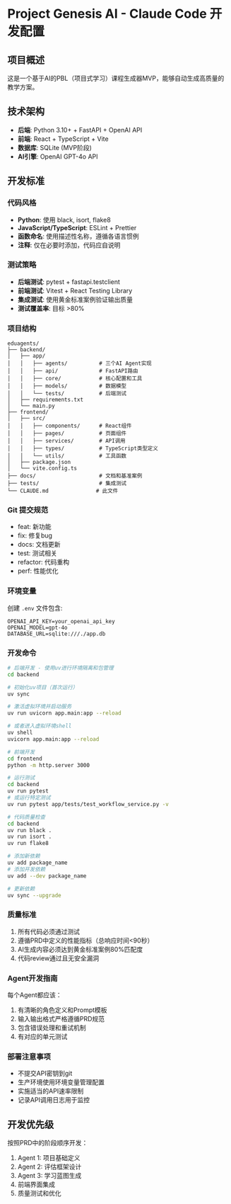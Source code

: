 # Project Genesis AI - Claude Code 开发配置

## 项目概述
这是一个基于AI的PBL（项目式学习）课程生成器MVP，能够自动生成高质量的教学方案。

## 技术架构
- **后端**: Python 3.10+ + FastAPI + OpenAI API
- **前端**: React + TypeScript + Vite
- **数据库**: SQLite (MVP阶段)
- **AI引擎**: OpenAI GPT-4o API

## 开发标准

### 代码风格
- **Python**: 使用 black, isort, flake8
- **JavaScript/TypeScript**: ESLint + Prettier
- **函数命名**: 使用描述性名称，遵循各语言惯例
- **注释**: 仅在必要时添加，代码应自说明

### 测试策略
- **后端测试**: pytest + fastapi.testclient
- **前端测试**: Vitest + React Testing Library
- **集成测试**: 使用黄金标准案例验证输出质量
- **测试覆盖率**: 目标 >80%

### 项目结构
```
eduagents/
├── backend/
│   ├── app/
│   │   ├── agents/          # 三个AI Agent实现
│   │   ├── api/             # FastAPI路由
│   │   ├── core/            # 核心配置和工具
│   │   ├── models/          # 数据模型
│   │   └── tests/           # 后端测试
│   ├── requirements.txt
│   └── main.py
├── frontend/
│   ├── src/
│   │   ├── components/      # React组件
│   │   ├── pages/           # 页面组件
│   │   ├── services/        # API调用
│   │   ├── types/           # TypeScript类型定义
│   │   └── utils/           # 工具函数
│   ├── package.json
│   └── vite.config.ts
├── docs/                    # 文档和基准案例
├── tests/                   # 集成测试
└── CLAUDE.md               # 此文件
```

### Git 提交规范
- feat: 新功能
- fix: 修复bug
- docs: 文档更新
- test: 测试相关
- refactor: 代码重构
- perf: 性能优化

### 环境变量
创建 `.env` 文件包含:
```
OPENAI_API_KEY=your_openai_api_key
OPENAI_MODEL=gpt-4o
DATABASE_URL=sqlite:///./app.db
```

### 开发命令
```bash
# 后端开发 - 使用uv进行环境隔离和包管理
cd backend

# 初始化uv项目（首次运行）
uv sync

# 激活虚拟环境并启动服务
uv run uvicorn app.main:app --reload

# 或者进入虚拟环境shell
uv shell
uvicorn app.main:app --reload

# 前端开发
cd frontend
python -m http.server 3000

# 运行测试
cd backend
uv run pytest
# 或运行特定测试
uv run pytest app/tests/test_workflow_service.py -v

# 代码质量检查
cd backend
uv run black .
uv run isort .
uv run flake8

# 添加新依赖
uv add package_name
# 添加开发依赖
uv add --dev package_name

# 更新依赖
uv sync --upgrade
```

### 质量标准
1. 所有代码必须通过测试
2. 遵循PRD中定义的性能指标（总响应时间<90秒）
3. AI生成内容必须达到黄金标准案例80%匹配度
4. 代码review通过且无安全漏洞

### Agent开发指南
每个Agent都应该：
1. 有清晰的角色定义和Prompt模板
2. 输入输出格式严格遵循PRD规范
3. 包含错误处理和重试机制
4. 有对应的单元测试

### 部署注意事项
- 不提交API密钥到git
- 生产环境使用环境变量管理配置
- 实施适当的API速率限制
- 记录API调用日志用于监控

## 开发优先级
按照PRD中的阶段顺序开发：
1. Agent 1: 项目基础定义
2. Agent 2: 评估框架设计
3. Agent 3: 学习蓝图生成
4. 前端界面集成
5. 质量测试和优化